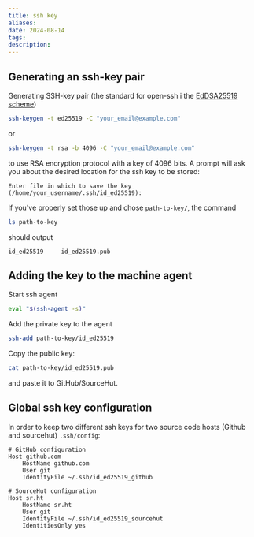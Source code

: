 ```yaml
---
title: ssh key
aliases: 
date: 2024-08-14
tags: 
description:
---
```


## Generating an ssh-key pair

Generating SSH-key pair (the standard for open-ssh i the [EdDSA25519 scheme](https://en.wikipedia.org/wiki/EdDSA#Ed25519))
```bash
ssh-keygen -t ed25519 -C "your_email@example.com"
```
or 
```bash
ssh-keygen -t rsa -b 4096 -C "your_email@example.com"
```
to use RSA encryption protocol with a key of 4096 bits.
A prompt will ask you about the desired location for the ssh key to be stored:
```
Enter file in which to save the key (/home/your_username/.ssh/id_ed25519):
```
If you've properly set those up and chose `path-to-key/`, the command
```bash
ls path-to-key
```
should output
```
id_ed25519     id_ed25519.pub
```

## Adding the key to the machine agent

Start ssh agent
```bash
eval "$(ssh-agent -s)"
```
Add the private key to the agent
```bash
ssh-add path-to-key/id_ed25519
```
Copy the public key:
```bash
cat path-to-key/id_ed25519.pub
```
and paste it to GitHub/SourceHut.

## Global ssh key configuration

In order to keep two different ssh keys for two source code hosts (Github and sourcehut) `.ssh/config`:
``` title=".ssh/config"
# GitHub configuration
Host github.com
    HostName github.com
    User git
    IdentityFile ~/.ssh/id_ed25519_github

# SourceHut configuration
Host sr.ht
    HostName sr.ht
    User git
    IdentityFile ~/.ssh/id_ed25519_sourcehut
    IdentitiesOnly yes
```